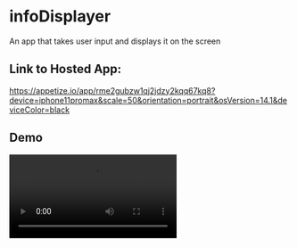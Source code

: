 # infoDisplayer

An app that takes user input and displays it on the screen

## Link to Hosted App:
https://appetize.io/app/rme2gubzw1qj2jdzy2kqq67kq8?device=iphone11promax&scale=50&orientation=portrait&osVersion=14.1&deviceColor=black

## Demo
![Demo](https://user-images.githubusercontent.com/43139388/130212092-2b06d988-0dc1-4fdf-b661-601ac96a77e8.mov)

